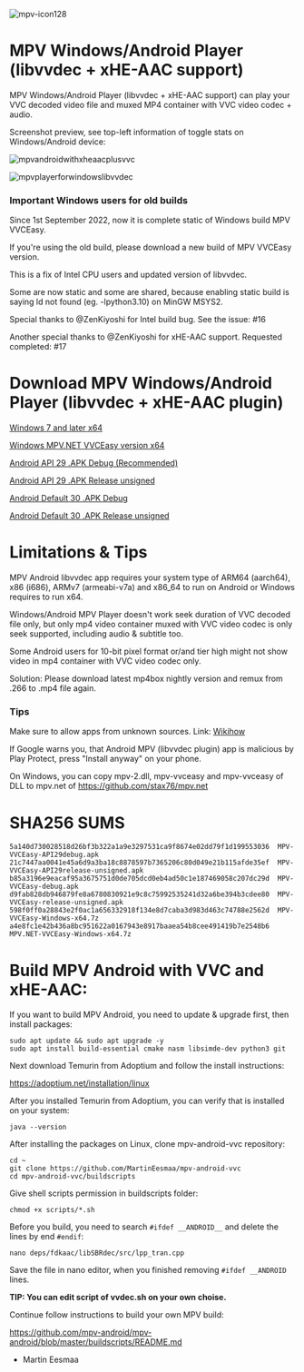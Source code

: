 ![mpv-icon128](https://user-images.githubusercontent.com/88035011/169686347-e7f06fa5-01ea-4b13-9ec6-c87570873db7.png)

# MPV Windows/Android Player (libvvdec + xHE-AAC support)

MPV Windows/Android Player (libvvdec + xHE-AAC support) can play your VVC decoded video file and muxed MP4 container with VVC video codec + audio.

Screenshot preview, see top-left information of toggle stats on Windows/Android device:

![mpvandroidwithxheaacplusvvc](https://user-images.githubusercontent.com/88035011/184468869-7286272c-66e3-4b3e-b1cc-015a6e24103d.jpg)

![mpvplayerforwindowslibvvdec](https://user-images.githubusercontent.com/88035011/176990209-4c6bcc0d-ef14-4e4c-8738-edfbb9a6e1c1.png)

### Important Windows users for old builds

Since 1st September 2022, now it is complete static of Windows build MPV VVCEasy.

If you're using the old build, please download a new build of MPV VVCEasy version.

This is a fix of Intel CPU users and updated version of libvvdec.

Some are now static and some are shared, because enabling static build is saying ld not found (eg. -lpython3.10) on MinGW MSYS2.

Special thanks to @ZenKiyoshi for Intel build bug. See the issue: #16

Another special thanks to @ZenKiyoshi for xHE-AAC support. Requested completed: #17

# Download MPV Windows/Android Player (libvvdec + xHE-AAC plugin)

[Windows 7 and later x64](https://mega.nz/file/vkkgBYZJ#v9JoiRU198tn4JEVSXBnoR5eYsH43m50RIzefqRlJ2g)

[Windows MPV.NET VVCEasy version x64](https://mega.nz/file/b0VgkTgb#bVUTfvsTpabtvl2eseJ6AHZRZMTDzRvmiC4MSszfx-Q)

[Android API 29 .APK Debug (Recommended)](https://mega.nz/file/m5cXXCxZ#5E1Q7GcSLjjIvRoXrSAGPLppSWbvTRKBqfY3xmKrx5s)

[Android API 29 .APK Release unsigned](https://mega.nz/file/e89XWRpJ#nZS-Pj1LG0BR4n65qq0Y2qYDrd61ShHIEkX9khQMCIc)

[Android Default 30 .APK Debug](https://mega.nz/file/KpdjSSwS#PB6nE1ihwP4mVXDxhWWXf-xUZlDD0WocKiFUhLuOsGI)

[Android Default 30 .APK Release unsigned](https://mega.nz/file/n1VQzYqQ#ybY0b-uyGF3QRSPLegd5iZLcqaEEXmPS-2GbUnBrevM)

# Limitations & Tips

MPV Android libvvdec app requires your system type of ARM64 (aarch64), x86 (i686), ARMv7 (armeabi-v7a) and x86_64 to run on Android or Windows requires to run x64.

Windows/Android MPV Player doesn't work seek duration of VVC decoded file only, but only mp4 video container muxed with VVC video codec is only seek supported, including audio & subtitle too.

Some Android users for 10-bit pixel format or/and tier high might not show video in mp4 container with VVC video codec only. 

Solution: Please download latest mp4box nightly version and remux from .266 to .mp4 file again.

### Tips

Make sure to allow apps from unknown sources. Link: [Wikihow](https://www.wikihow.com/Allow-Apps-from-Unknown-Sources-on-Android)

If Google warns you, that Android MPV (libvvdec plugin) app is malicious by Play Protect, press "Install anyway" on your phone.

On Windows, you can copy mpv-2.dll, mpv-vvceasy and mpv-vvceasy of DLL to mpv.net of https://github.com/stax76/mpv.net

# SHA256 SUMS
```
5a140d730028518d26bf3b322a1a9e3297531ca9f8674e02dd79f1d199553036  MPV-VVCEasy-API29debug.apk
21c7447aa0041e45a6d9a3ba18c8878597b7365206c80d049e21b115afde35ef  MPV-VVCEasy-API29release-unsigned.apk
b85a3196e9eacaf95a3675751d0de705dcd0eb4ad50c1e187469058c207dc29d  MPV-VVCEasy-debug.apk
d9fab828db946879fe8a6780830921e9c8c75992535241d32a6be394b3cdee80  MPV-VVCEasy-release-unsigned.apk
598f0ff0a28843e2f0ac1a656332918f134e8d7caba3d983d463c74788e2562d  MPV-VVCEasy-Windows-x64.7z
a4e8fc1e42b436a8bc951622a0167943e8917baaea54b8cee491419b7e2548b6  MPV.NET-VVCEasy-Windows-x64.7z
```

# Build MPV Android with VVC and xHE-AAC:

If you want to build MPV Android, you need to update & upgrade first, then install packages:
```
sudo apt update && sudo apt upgrade -y
sudo apt install build-essential cmake nasm libsimde-dev python3 git
```

Next download Temurin from Adoptium and follow the install instructions:

https://adoptium.net/installation/linux

After you installed Temurin from Adoptium, you can verify that is installed on your system:
```
java --version
```

After installing the packages on Linux, clone mpv-android-vvc repository:
```
cd ~
git clone https://github.com/MartinEesmaa/mpv-android-vvc
cd mpv-android-vvc/buildscripts
```

Give shell scripts permission in buildscripts folder:
```
chmod +x scripts/*.sh
```

Before you build, you need to search `#ifdef __ANDROID__` and delete the lines by end `#endif`:

```
nano deps/fdkaac/libSBRdec/src/lpp_tran.cpp
```

Save the file in nano editor, when you finished removing `#ifdef __ANDROID` lines.

**TIP: You can edit script of vvdec.sh on your own choise.**

Continue follow instructions to build your own MPV build:

https://github.com/mpv-android/mpv-android/blob/master/buildscripts/README.md

-   Martin Eesmaa
